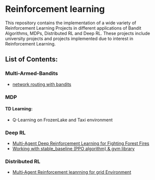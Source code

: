 # Reinforcement learning
This repository contains the implementation of a wide variety of Reinforcement Learning Projects in different applications of Bandit Algorithms, MDPs, Distributed RL and Deep RL. These projects include university projects and projects implemented due to interest in Reinforcement Learning.

## List of Contents:

### Multi-Armed-Bandits
- [network routing with bandits](https://github.com/amirhosein-mesbah/Reinforcement_learning/tree/main/Network_routing_with_bandits)

### MDP
#### TD Learning:
- Q-Learning on FrozenLake and Taxi environment

### Deep RL
- [Multi-Agent Deep Reinforcement Learning for Fighting Forest Fires](https://github.com/amirhosein-mesbah/Reinforcement_learning/tree/main/Multi_Agent_DQN)
- [Working with stable_baseline (PPO algorithm) & gym library](https://github.com/amirhosein-mesbah/Reinforcement_learning/tree/main/PPO_LunarLander_stableBaseline)

### Distributed RL
- [Multi‑Agent Reinforcement leanrning for grid Environment](https://github.com/amirhosein-mesbah/Reinforcement_learning/tree/main/Distributed_RL)

